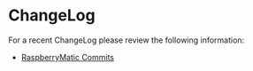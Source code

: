 # ChangeLog

For a recent ChangeLog please review the following information:

- [RaspberryMatic Commits](https://github.com/jens-maus/RaspberryMatic/commits/master)
